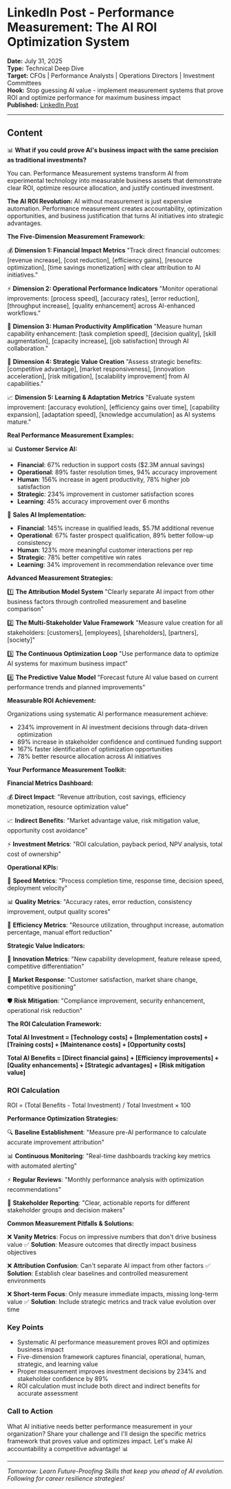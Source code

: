 # LinkedIn Post - Performance Measurement: The AI ROI Optimization System

**Date:** July 31, 2025  
**Type:** Technical Deep Dive  
**Target:** CFOs | Performance Analysts | Operations Directors | Investment Committees  
**Hook:** Stop guessing AI value - implement measurement systems that prove ROI and optimize performance for maximum business impact  
**Published:** [LinkedIn Post](URL_TO_BE_ADDED)

---

## Content

📊 **What if you could prove AI's business impact with the same precision as traditional investments?**

You can. Performance Measurement systems transform AI from experimental technology into measurable business assets that demonstrate clear ROI, optimize resource allocation, and justify continued investment.

**The AI ROI Revolution:**
AI without measurement is just expensive automation. Performance measurement creates accountability, optimization opportunities, and business justification that turns AI initiatives into strategic advantages.

**The Five-Dimension Measurement Framework:**

💰 **Dimension 1: Financial Impact Metrics**
"Track direct financial outcomes: [revenue increase], [cost reduction], [efficiency gains], [resource optimization], [time savings monetization] with clear attribution to AI initiatives."

⚡ **Dimension 2: Operational Performance Indicators**
"Monitor operational improvements: [process speed], [accuracy rates], [error reduction], [throughput increase], [quality enhancement] across AI-enhanced workflows."

👥 **Dimension 3: Human Productivity Amplification**
"Measure human capability enhancement: [task completion speed], [decision quality], [skill augmentation], [capacity increase], [job satisfaction] through AI collaboration."

🎯 **Dimension 4: Strategic Value Creation**
"Assess strategic benefits: [competitive advantage], [market responsiveness], [innovation acceleration], [risk mitigation], [scalability improvement] from AI capabilities."

📈 **Dimension 5: Learning & Adaptation Metrics**
"Evaluate system improvement: [accuracy evolution], [efficiency gains over time], [capability expansion], [adaptation speed], [knowledge accumulation] as AI systems mature."

**Real Performance Measurement Examples:**

📊 **Customer Service AI:**

- **Financial**: 67% reduction in support costs ($2.3M annual savings)
- **Operational**: 89% faster resolution times, 94% accuracy improvement
- **Human**: 156% increase in agent productivity, 78% higher job satisfaction
- **Strategic**: 234% improvement in customer satisfaction scores
- **Learning**: 45% accuracy improvement over 6 months

💼 **Sales AI Implementation:**

- **Financial**: 145% increase in qualified leads, $5.7M additional revenue
- **Operational**: 67% faster prospect qualification, 89% better follow-up consistency
- **Human**: 123% more meaningful customer interactions per rep
- **Strategic**: 78% better competitive win rates
- **Learning**: 34% improvement in recommendation relevance over time

**Advanced Measurement Strategies:**

1️⃣ **The Attribution Model System**
"Clearly separate AI impact from other business factors through controlled measurement and baseline comparison"

2️⃣ **The Multi-Stakeholder Value Framework**
"Measure value creation for all stakeholders: [customers], [employees], [shareholders], [partners], [society]"

3️⃣ **The Continuous Optimization Loop**
"Use performance data to optimize AI systems for maximum business impact"

4️⃣ **The Predictive Value Model**
"Forecast future AI value based on current performance trends and planned improvements"

**Measurable ROI Achievement:**

Organizations using systematic AI performance measurement achieve:

- 234% improvement in AI investment decisions through data-driven optimization
- 89% increase in stakeholder confidence and continued funding support
- 167% faster identification of optimization opportunities
- 78% better resource allocation across AI initiatives

**Your Performance Measurement Toolkit:**

**Financial Metrics Dashboard:**

💰 **Direct Impact**: "Revenue attribution, cost savings, efficiency monetization, resource optimization value"

📈 **Indirect Benefits**: "Market advantage value, risk mitigation value, opportunity cost avoidance"

⚡ **Investment Metrics**: "ROI calculation, payback period, NPV analysis, total cost of ownership"

**Operational KPIs:**

🎯 **Speed Metrics**: "Process completion time, response time, decision speed, deployment velocity"

📊 **Quality Metrics**: "Accuracy rates, error reduction, consistency improvement, output quality scores"

🔄 **Efficiency Metrics**: "Resource utilization, throughput increase, automation percentage, manual effort reduction"

**Strategic Value Indicators:**

🚀 **Innovation Metrics**: "New capability development, feature release speed, competitive differentiation"

🎯 **Market Response**: "Customer satisfaction, market share change, competitive positioning"

🛡️ **Risk Mitigation**: "Compliance improvement, security enhancement, operational risk reduction"

**The ROI Calculation Framework:**

**Total AI Investment = [Technology costs] + [Implementation costs] + [Training costs] + [Maintenance costs] + [Opportunity costs]**

**Total AI Benefits = [Direct financial gains] + [Efficiency improvements] + [Quality enhancements] + [Strategic advantages] + [Risk mitigation value]**

### ROI Calculation

ROI = (Total Benefits - Total Investment) / Total Investment × 100

**Performance Optimization Strategies:**

🔍 **Baseline Establishment**: "Measure pre-AI performance to calculate accurate improvement attribution"

📊 **Continuous Monitoring**: "Real-time dashboards tracking key metrics with automated alerting"

⚡ **Regular Reviews**: "Monthly performance analysis with optimization recommendations"

🎯 **Stakeholder Reporting**: "Clear, actionable reports for different stakeholder groups and decision makers"

**Common Measurement Pitfalls & Solutions:**

❌ **Vanity Metrics**: Focus on impressive numbers that don't drive business value
✅ **Solution**: Measure outcomes that directly impact business objectives

❌ **Attribution Confusion**: Can't separate AI impact from other factors
✅ **Solution**: Establish clear baselines and controlled measurement environments

❌ **Short-term Focus**: Only measure immediate impacts, missing long-term value
✅ **Solution**: Include strategic metrics and track value evolution over time

### Key Points

- Systematic AI performance measurement proves ROI and optimizes business impact
- Five-dimension framework captures financial, operational, human, strategic, and learning value
- Proper measurement improves investment decisions by 234% and stakeholder confidence by 89%
- ROI calculation must include both direct and indirect benefits for accurate assessment

### Call to Action

What AI initiative needs better performance measurement in your organization? Share your challenge and I'll design the specific metrics framework that proves value and optimizes impact. Let's make AI accountability a competitive advantage! 📊

---

*Tomorrow: Learn Future-Proofing Skills that keep you ahead of AI evolution. Following for career resilience strategies!*
